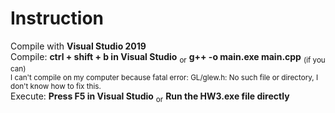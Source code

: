 # Instruction
Compile with <b>Visual Studio 2019</b>  
Compile: <b>ctrl + shift + b in Visual Studio</b> <sub>or</sub> <b>g++ -o main.exe main.cpp</b> <sub>(if you can)</sub>   
<sub>I can't compile on my computer because fatal error: GL/glew.h: No such file or directory, I don't know how to fix this.</sub>  
Execute: <b>Press F5 in Visual Studio</b> <sub>or</sub> <b>Run the HW3.exe file directly</b>
